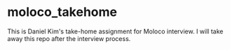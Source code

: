 # moloco_takehome
This is Daniel Kim's take-home assignment for Moloco interview. I will take away this repo after the interview process.
